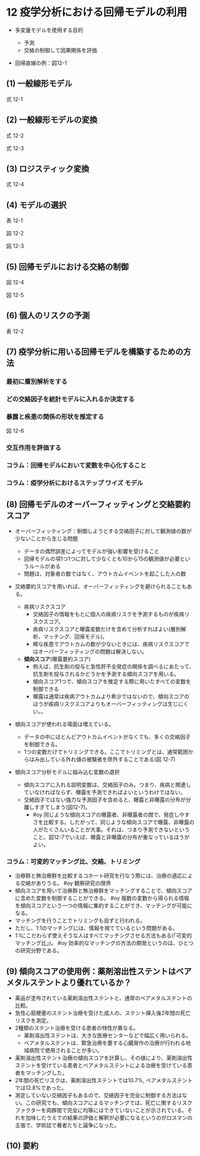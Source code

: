 # 12 疫学分析における回帰モデルの利用

* 多変量モデルを使用する目的
    * 予測
    * 交絡の制御して因果関係を評価

* 回帰直線の例：図12-1

## (1) 一般線形モデル

式 12-1 

## (2) 一般線形モデルの変換

式 12-2

式 12-3

## (3) ロジスティック変換

式 12-4

## (4) モデルの選択

表 12-1

図 12-2

図 12-3

## (5) 回帰モデルにおける交絡の制御

図 12-4

図 12-5

## (6) 個人のリスクの予測

表 12-2

## (7) 疫学分析に用いる回帰モデルを構築するための方法

### 最初に層別解析をする

### どの交絡因子を統計モデルに入れるか決定する

### 暴露と疾患の関係の形状を推定する

図 12-6

### 交互作用を評価する

### コラム：回帰モデルにおいて変数を中心化すること

### コラム：疫学分析におけるステップ ワイズ モデル

## (8) 回帰モデルのオーバーフィッティングと交絡要約スコア

* オーバーフィッティング：制御しようとする交絡因子に対して観測値の数が少ないことから生じる問題
    * データの偶然誤差によってモデルが強い影響を受けること
    * 回帰モデルの項1つ1つに対して少なくとも10から15の観測値が必要というルールがある
    * 問題は、対象者の数ではなく、アウトカムイベントを起こした人の数
* 交絡要約スコアを用いれば、オーバーフィッティングを避けられることもある。
    * 疾病リスクスコア
         * 交絡因子の情報をもとに個人の疾病リスクを予測するものが疾病リスクスコア。
         * 疾病リスクスコアと曝露変数だけを含めて分析すればよい(層別解析、マッチング、回帰モデル)。
         * 稀な疾患でアウトカムの数が少ないときには、疾病リスクスコアではオーバーフィッティングの問題は解決しない。
    * **傾向スコア**(曝露要約スコア)
         * 例えば、抗生剤の投与と急性肝不全発症の関係を調べるにあたって、抗生剤を投与されるかどうかを予測する傾向スコアを用いる。
         * 傾向スコア1つで、傾向スコアを推定する際に用いたすべての変数を制御できる
         * 曝露は通常は疾病アウトカムより希少ではないので、傾向スコアのほうが疾病リスクスコアよりもオーバーフィッティングは生じにくい。。

* 傾向スコアが使われる場面は増えている。
    * データの中にほとんどアウトカムイベントがなくても、多くの交絡因子を制御できる。
    * 1つの変数だけでトリミングできる。ここでトリミングとは、通常範囲からはみ出している外れ値の被験者を除外することである(図 12-7)

* 傾向スコア分析モデルに組み込む変数の選択
  * 傾向スコアに入れる説明変数は、交絡因子のみ。つまり、疾病と関連していなければならず、曝露を予測できればよいというわけではない。
  * 交絡因子ではない強力な予測因子を含めると、曝露と非曝露の分布が分離しすぎてしまう(図12-7)。
    * #oy 同じような傾向スコアの曝露者、非曝露者の間で、発症しやすさを比較する。したがって、同じような傾向スコアで曝露、非曝露の人がたくさんいることが大事。それは、つまり予測できないということ。図12-7でいえば、曝露と非曝露の分布が重なっているほうがよい。


### コラム：可変的マッチング比、交絡、トリミング
* 治療群と無治療群を比較するコホート研究を行なう際には、治療の適応による交絡がありうる。
#oy 観察研究の限界
* 傾向スコアを用いて治療群と無治療群をマッチングすることで、傾向スコアに含めた変数を制御することができる。
#oy 複数の変数から得られる情報を傾向スコアという一つの情報に集約することができ、マッチングが可能になる。
* マッチングを行うことでトリミングも自ずと行われる。
* ただし、1:1のマッチングには、情報を捨てているという問題がある。
* 1:1にこだわらず使えそうな人はすべてマッチングさせる方法もある(「可変的マッチング比」)。
#oy 効率的なマッチングの方法の開発というのは、ひとつの研究分野である。

## (9) 傾向スコアの使用例：薬剤溶出性ステントはベアメタルステントより優れているか？

* 薬品が塗布されている薬剤溶出性ステントと、通常のベアメタルステントの比較。
* 急性心筋梗塞のステント治療を受けた成人の、ステント挿入後2年間の死亡リスクを測定。
* 2種類のステント治療を受ける患者の特性が異なる。
    * 薬剤溶出性ステントは、大きな医療センターなどで幅広く用いられる。
    * ベアメタルステントは、緊急治療を要する心臓発作の治療が行われる地域病院で使用されることが多い。
* 薬剤溶出性ステント治療の傾向スコアを計算し、その値により、薬剤溶出性ステントを受けている患者とベアメタルステントによる治療を受けている患者をマッチングした。
* 2年間の死亡リスクは、薬剤溶出性ステントでは10.7%, ベアメタルステントでは12.8%であった。
* 測定していない交絡因子もあるので、交絡因子を完全に制御する方法はない。この研究でも、傾向スコアによるマッチングでは、死亡に関するリスクファクターを両群間で完全に均等にはできていないことが示されている。それを加味したうえでの結果の評価と解釈が必要になるというのがロスマンの主張で、学術誌で著者たちと論争になった。 

## (10) 要約
